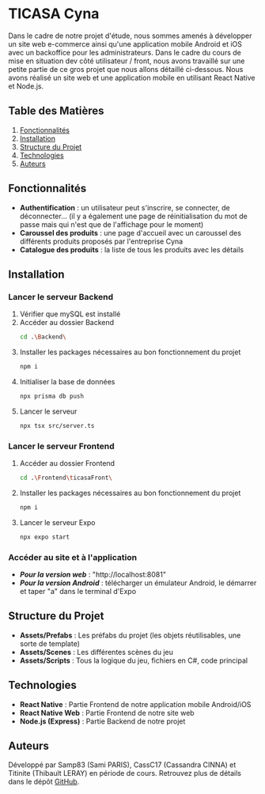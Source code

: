 # TICASA Cyna

Dans le cadre de notre projet d'étude, nous sommes amenés à développer un site web e-commerce ainsi qu'une application mobile Android et iOS avec un backoffice pour les administrateurs. Dans le cadre du cours de mise en situation dev côté utilisateur / front, nous avons travaillé sur une petite partie de ce gros projet que nous allons détaillé ci-dessous. Nous avons réalisé un site web et une application mobile en utilisant React Native et Node.js.

## Table des Matières
1. [Fonctionnalités](#fonctionnalités)
2. [Installation](#installation)
3. [Structure du Projet](#structure-du-projet)
4. [Technologies](#technologies)
5. [Auteurs](#auteurs)


## Fonctionnalités

- **Authentification** : un utilisateur peut s'inscrire, se connecter, de déconnecter... (il y a également une page de réinitialisation du mot de passe mais qui n'est que de l'affichage pour le moment)
- **Caroussel des produits** : une page d'accueil avec un caroussel des différents produits proposés par l'entreprise Cyna
- **Catalogue des produits** : la liste de tous les produits avec les détails
  

## Installation

### Lancer le serveur Backend
1. Vérifier que mySQL est installé
2. Accéder au dossier Backend
   ```bash
   cd .\Backend\
   ```
3. Installer les packages nécessaires au bon fonctionnement du projet
   ```bash
   npm i
   ```
4. Initialiser la base de données
   ```bash
   npx prisma db push
   ```
5. Lancer le serveur
   ```bash
   npx tsx src/server.ts
   ```

### Lancer le serveur Frontend
1. Accéder au dossier Frontend
   ```bash
   cd .\Frontend\ticasaFront\
   ```
2. Installer les packages nécessaires au bon fonctionnement du projet
   ```bash
   npm i
   ```
3. Lancer le serveur Expo
   ```bash
   npx expo start
   ```

### Accéder au site et à l'application
- ***Pour la version web*** : "http://localhost:8081"
- ***Pour la version Android*** : télécharger un émulateur Android, le démarrer et taper "a" dans le terminal d'Expo


## Structure du Projet

- **Assets/Prefabs** : Les préfabs du projet (les objets réutilisables, une sorte de template)
- **Assets/Scenes** : Les différentes scènes du jeu
- **Assets/Scripts** : Tous la logique du jeu, fichiers en C#, code principal


## Technologies

- **React Native** : Partie Frontend de notre application mobile Android/iOS
- **React Native Web** : Partie Frontend de notre site web
- **Node.js (Express)** : Partie Backend de notre projet


## Auteurs
Développé par Samp83 (Sami PARIS), CassC17 (Cassandra CINNA) et Titinite (Thibault LERAY) en période de cours. Retrouvez plus de détails dans le dépôt [GitHub](https://github.com/CassC17/TICASA_Cyna_web).
